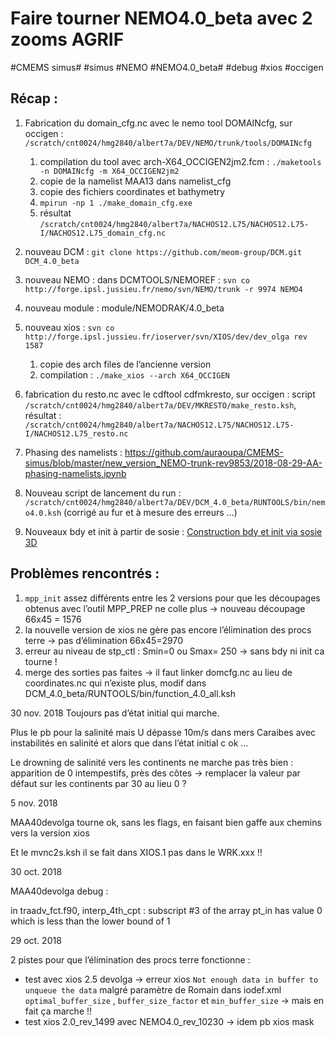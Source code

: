 # Faire tourner NEMO4.0_beta avec 2 zooms AGRIF
#CMEMS simus# #simus #NEMO
#NEMO4.0_beta# #debug #xios #occigen

## Récap :

1. Fabrication du domain_cfg.nc avec le nemo tool DOMAINcfg, sur occigen : `/scratch/cnt0024/hmg2840/albert7a/DEV/NEMO/trunk/tools/DOMAINcfg`
	1. compilation du tool avec arch-X64_OCCIGEN2jm2.fcm : `./maketools -n DOMAINcfg -m X64_OCCIGEN2jm2`
	2. copie de la namelist MAA13 dans namelist_cfg
	3. copie des fichiers coordinates et bathymetry
	4. `mpirun -np 1 ./make_domain_cfg.exe`
	5. résultat  `/scratch/cnt0024/hmg2840/albert7a/NACHOS12.L75/NACHOS12.L75-I/NACHOS12.L75_domain_cfg.nc`

2. nouveau DCM : `git clone https://github.com/meom-group/DCM.git DCM_4.0_beta`
3. nouveau NEMO : dans DCMTOOLS/NEMOREF : `svn co http://forge.ipsl.jussieu.fr/nemo/svn/NEMO/trunk -r 9974 NEMO4`
4. nouveau module : module/NEMODRAK/4.0_beta
5. nouveau xios : `svn co http://forge.ipsl.jussieu.fr/ioserver/svn/XIOS/dev/dev_olga rev 1587`
	1. copie des arch files de l’ancienne version
	2. compilation : `./make_xios --arch X64_OCCIGEN`
6. fabrication du resto.nc avec le cdftool cdfmkresto, sur occigen : script  `/scratch/cnt0024/hmg2840/albert7a/DEV/MKRESTO/make_resto.ksh`,  résultat : `/scratch/cnt0024/hmg2840/albert7a/NACHOS12.L75/NACHOS12.L75-I/NACHOS12.L75_resto.nc`
7. Phasing des namelists : https://github.com/auraoupa/CMEMS-simus/blob/master/new_version_NEMO-trunk-rev9853/2018-08-29-AA-phasing-namelists.ipynb
8. Nouveau script de lancement du run :  `/scratch/cnt0024/hmg2840/albert7a/DEV/DCM_4.0_beta/RUNTOOLS/bin/nemo4.0.ksh` (corrigé au fur et à mesure des erreurs …)
9. Nouveaux bdy et init à partir de sosie : [Construction bdy et init via sosie 3D](bear://x-callback-url/open-note?id=0349E23B-17FE-4F56-82BF-1EC314486C6A-4356-00006852A6BD678E)

## Problèmes rencontrés :

1. `mpp_init` assez différents entre les 2 versions pour que les découpages obtenus avec l’outil MPP_PREP ne colle plus -> nouveau découpage 66x45 = 1576
2. la nouvelle version de xios ne gère pas encore l’élimination des procs terre -> pas d’élimination 66x45=2970
3. erreur au niveau de stp_ctl : Smin=0 ou Smax= 250 -> sans bdy ni init ca tourne !
4. merge des sorties pas faites -> il faut linker domcfg.nc au lieu de coordinates.nc qui n’existe plus, modif dans DCM_4.0_beta/RUNTOOLS/bin/function_4.0_all.ksh

30 nov. 2018
Toujours pas d’état initial qui marche.

Plus le pb pour la salinité mais U dépasse 10m/s dans mers Caraibes avec instabilités en salinité et alors que dans l’état initial c ok …

Le drowning de salinité vers les continents ne marche pas très bien : apparition de 0 intempestifs, près des côtes -> remplacer la valeur par défaut sur les continents par 30 au lieu 0 ?

5 nov. 2018

MAA40devolga tourne ok, sans les flags, en faisant bien gaffe aux chemins vers la version xios

Et le mvnc2s.ksh il se fait dans XIOS.1 pas dans le WRK.xxx !!

30 oct. 2018

MAA40devolga debug :

in traadv_fct.f90, interp_4th_cpt : subscript #3 of the array pt_in has value 0 which is less than the lower bound of 1

29 oct. 2018

2 pistes pour que l’élimination des procs terre fonctionne :
* test avec xios 2.5 devolga -> erreur xios `Not enough data in buffer to unqueue the data` malgré paramètre de Romain dans iodef.xml `optimal_buffer_size` , `buffer_size_factor` et `min_buffer_size`
-> mais en fait ça marche !!
* test xios 2.0_rev_1499 avec NEMO4.0_rev_10230 -> idem pb xios mask